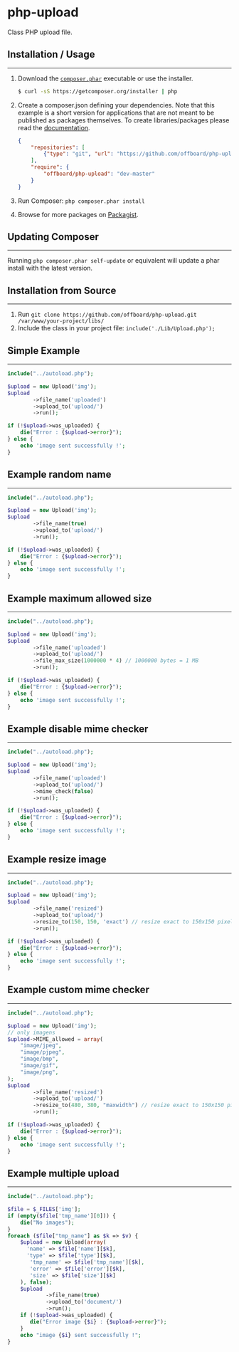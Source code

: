 php-upload
==========

Class PHP upload file.

## Installation / Usage
-----------------

1. Download the [`composer.phar`](https://getcomposer.org/composer.phar) executable or use the installer.

    ``` sh
    $ curl -sS https://getcomposer.org/installer | php
    ```
    
2. Create a composer.json defining your dependencies. Note that this example is
a short version for applications that are not meant to be published as packages
themselves. To create libraries/packages please read the
[documentation](http://getcomposer.org/doc/02-libraries.md).

    ``` json
    {
        "repositories": [
     	    {"type": "git", "url": "https://github.com/offboard/php-upload"}
        ], 
        "require": {  
            "offboard/php-upload": "dev-master"
        }
    }
    ```
3. Run Composer: `php composer.phar install`
4. Browse for more packages on [Packagist](https://packagist.org).

## Updating Composer
-----------------

Running `php composer.phar self-update` or equivalent will update a phar
install with the latest version.

## Installation from Source
------------------------

1. Run `git clone https://github.com/offboard/php-upload.git /var/www/your-project/libs/`
3. Include the class in your project file: `include('./Lib/Upload.php');`


## Simple Example
-----------------
```php
include("../autoload.php");

$upload = new Upload('img');
$upload
        ->file_name('uploaded')
        ->upload_to('upload/')
        ->run();

if (!$upload->was_uploaded) {
    die("Error : {$upload->error}");
} else {
    echo 'image sent successfully !';
}
```

## Example random name 
-----------------
```php
include("../autoload.php");

$upload = new Upload('img');
$upload
        ->file_name(true)
        ->upload_to('upload/')
        ->run();

if (!$upload->was_uploaded) {
    die("Error : {$upload->error}");
} else {
    echo 'image sent successfully !';
}
```

## Example maximum allowed size
-----------------
```php
include("../autoload.php");

$upload = new Upload('img');
$upload
        ->file_name('uploaded')
        ->upload_to('upload/')
        ->file_max_size(1000000 * 4) // 1000000 bytes = 1 MB
        ->run();

if (!$upload->was_uploaded) {
    die("Error : {$upload->error}");
} else {
    echo 'image sent successfully !';
}
```

## Example disable mime checker
-----------------
```php
include("../autoload.php");

$upload = new Upload('img');
$upload
        ->file_name('uploaded')
        ->upload_to('upload/')
        ->mime_check(false)
        ->run();

if (!$upload->was_uploaded) {
    die("Error : {$upload->error}");
} else {
    echo 'image sent successfully !';
}
```

## Example resize image
-----------------
```php
include("../autoload.php");

$upload = new Upload('img');
$upload
        ->file_name('resized')
        ->upload_to('upload/')
        ->resize_to(150, 150, 'exact') // resize exact to 150x150 pixels
        ->run();

if (!$upload->was_uploaded) {
    die("Error : {$upload->error}");
} else {
    echo 'image sent successfully !';
}
```

## Example custom mime checker
-----------------
```php
include("../autoload.php");

$upload = new Upload('img');
// only imagens
$upload->MIME_allowed = array(
    "image/jpeg",
    "image/pjpeg",
    "image/bmp",
    "image/gif",
    "image/png",
);
$upload
        ->file_name('resized')
        ->upload_to('upload/')
        ->resize_to(480, 380, "maxwidth") // resize exact to 150x150 pixels
        ->run();

if (!$upload->was_uploaded) {
    die("Error : {$upload->error}");
} else {
    echo 'image sent successfully !';
}
```

## Example multiple upload
-----------------
```php
include("../autoload.php");

$file = $_FILES['img'];
if (empty($file['tmp_name'][0])) {
    die("No images");
}
foreach ($file["tmp_name"] as $k => $v) {
    $upload = new Upload(array(
      'name' => $file['name'][$k],
      'type' => $file['type'][$k],
       'tmp_name' => $file['tmp_name'][$k],
       'error' => $file['error'][$k],
       'size' => $file['size'][$k]
    ), false);
    $upload
            ->file_name(true)
            ->upload_to('document/')
            ->run();
    if (!$upload->was_uploaded) {
       die("Error image {$i} : {$upload->error}");
    } 
    echo "image {$i} sent successfully !";
}
```

